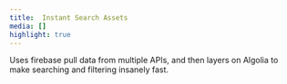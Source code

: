 ```yaml
---
title: 	Instant Search Assets
media: []
highlight: true
---
```


Uses firebase pull data from multiple APIs, and then layers on Algolia to make searching and filtering insanely fast.